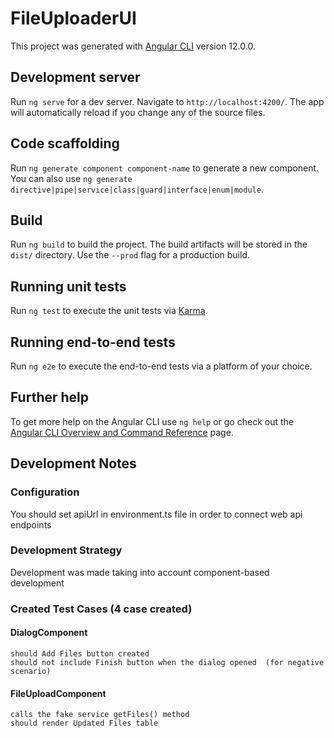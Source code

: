 # FileUploaderUI

This project was generated with [Angular CLI](https://github.com/angular/angular-cli) version 12.0.0.

## Development server

Run `ng serve` for a dev server. Navigate to `http://localhost:4200/`. The app will automatically reload if you change any of the source files.

## Code scaffolding

Run `ng generate component component-name` to generate a new component. You can also use `ng generate directive|pipe|service|class|guard|interface|enum|module`.

## Build

Run `ng build` to build the project. The build artifacts will be stored in the `dist/` directory. Use the `--prod` flag for a production build.

## Running unit tests

Run `ng test` to execute the unit tests via [Karma](https://karma-runner.github.io).

## Running end-to-end tests

Run `ng e2e` to execute the end-to-end tests via a platform of your choice.

## Further help

To get more help on the Angular CLI use `ng help` or go check out the [Angular CLI Overview and Command Reference](https://angular.io/cli) page.

## Development Notes

### Configuration
  You should set apiUrl in environment.ts file in order to connect web api endpoints
  
### Development Strategy
  Development was made taking into account component-based development
  
### Created Test Cases (4 case created)
  #### DialogComponent
    should Add Files button created
    should not include Finish button when the dialog opened  (for negative scenario)
  #### FileUploadComponent
    calls the fake service getFiles() method
    should render Updated Files table
    
 

